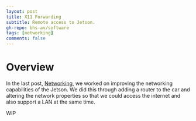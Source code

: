 ```yaml
---
layout: post
title: X11 Forwarding
subtitle: Remote access to Jetson.
gh-repo: bhs-av/software
tags: [networking]
comments: false
---
```


# Overview
In the last post, [Networking](https://bhs-av.github.io/devlog/2019-11-04-networking/), we worked on improving the networking capabilities of the Jetson. We did this through adding a router to the car and altering the network properties so that we could access the internet and also support a LAN at the same time.

WIP
